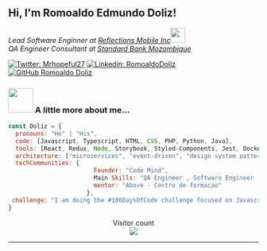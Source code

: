 <h2> Hi, I'm Romoaldo Edmundo Doliz!</h2>
<p><em>Lead Software Enginner at <a href="http://www.romoaldodoliz.com">Reflections Mobile Inc</a><img src="https://media.giphy.com/media/fYSnHlufseco8Fh93Z/giphy.gif" width="30"></br>QA Engineer Consultant at <a href="https://www.standardbank.co.mz">Standard Bank Mozambique</a> 
</em></p>


[![Twitter: Mrhopeful27](https://img.shields.io/twitter/follow/mrhopeful27?style=social)](https://twitter.com/mrhopeful27)
[![Linkedin: RomoaldoDoliz](https://img.shields.io/badge/-romoaldodoliz-blue?style=flat-square&logo=Linkedin&logoColor=white&link=https://www.linkedin.com/in/romoaldodoliz/)](https://www.linkedin.com/in/romoaldodoliz/)
[![GitHub Romoaldo Doliz](https://img.shields.io/github/followers/romoaldodoliz?label=follow&style=social)](https://github.com/romoaldodoliz)


### <img src="https://media1.giphy.com/media/PI3QGKFN6XZUCMMqJm/200.webp?cid=ecf05e476x7s1zomtsyxw9z567nyl5yoae73l53tkjh2ya94&rid=200.webp&ct=g" width="50"> A little more about me...  

```javascript
const Doliz = {
  pronouns: "He" | "His",
  code: [Javascript, Typescript, HTML, CSS, PHP, Python, Java],
  tools: [React, Redux, Node, Storybook, Styled-Components, Jest, Docker],
  architecture: ["microservices", "event-driven", "design system pattern"],
  techCommunities: {
                        Founder: "Code Mind",
                        Main Skills: "QA Engineer , Software Engineer , Web Developer",
                        mentor: "Above - Centro de formacao"
                      },
 challenge: "I am doing the #100DaysOfCode challenge focused on Javascript"
}
```
<p align="center"> 
  Visitor count<br>
  <img src="https://profile-counter.glitch.me/romoaldodoliz/count.svg" />
</p>

---
